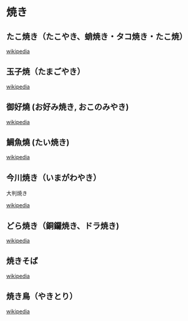 # 焼き

## たこ焼き（たこやき、蛸焼き・タコ焼き・たこ焼）

[wikipedia](https://ja.wikipedia.org/wiki/たこ焼き)

## 玉子焼（たまごやき）

[wikipedia](https://ja.wikipedia.org/wiki/玉子焼_(明石市))

## 御好燒 (お好み焼き, おこのみやき)

[wikipedia](https://zh.wikipedia.org/zh-tw/御好燒)

## 鯛魚燒 (たい焼き)

[wikipedia](https://ja.wikipedia.org/wiki/たい焼き)

## 今川焼き（いまがわやき）

大判焼き

[wikipedia](https://ja.wikipedia.org/wiki/今川焼き)

## どら焼き（銅鑼焼き、ドラ焼き)

[wikipedia](https://ja.wikipedia.org/wiki/どら焼き)

## 焼きそば

[wikipedia](https://ja.wikipedia.org/wiki/焼きそば)

## 焼き鳥（やきとり）

[wikipedia](https://ja.wikipedia.org/wiki/焼き鳥)

